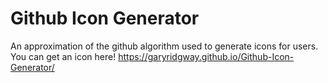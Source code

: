 # Github Icon Generator

An approximation of the github algorithm used to generate icons for users. You can get an icon here!
https://garyridgway.github.io/Github-Icon-Generator/
